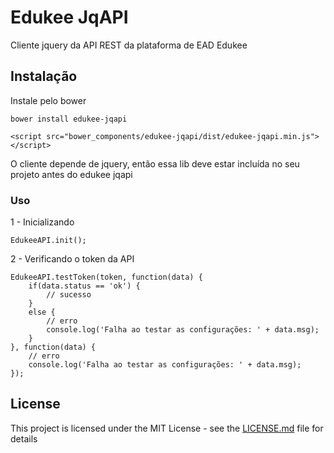 # Edukee JqAPI

Cliente jquery da API REST da plataforma de EAD Edukee

## Instalação

Instale pelo bower

```
bower install edukee-jqapi
```

```
<script src="bower_components/edukee-jqapi/dist/edukee-jqapi.min.js"></script>
```

O cliente depende de jquery, então essa lib deve estar incluída no seu projeto antes do edukee jqapi

### Uso


1 - Inicializando

```
EdukeeAPI.init();
```

2 - Verificando o token da API

```
EdukeeAPI.testToken(token, function(data) {
    if(data.status == 'ok') {
        // sucesso
    }
    else {
        // erro
        console.log('Falha ao testar as configurações: ' + data.msg);
    }
}, function(data) {
    // erro
    console.log('Falha ao testar as configurações: ' + data.msg);
});
```

## License

This project is licensed under the MIT License - see the [LICENSE.md](LICENSE.md) file for details


